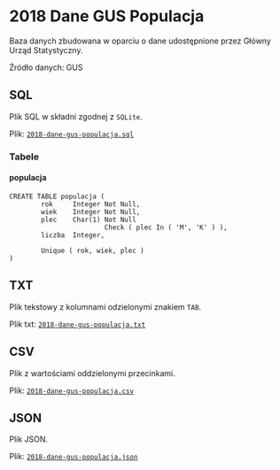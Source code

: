 # 2018 Dane GUS Populacja

Baza danych zbudowana w oparciu o dane udostępnione przez Główny Urząd Statystyczny.

Źródło danych: GUS

## SQL

Plik SQL w składni zgodnej z `SQLite`.

Plik: [`2018-dane-gus-populacja.sql`](2018-dane-gus-populacja.sql)

### Tabele
#### populacja
```
CREATE TABLE populacja (
        rok     Integer Not Null,
        wiek    Integer Not Null,
        plec    Char(1) Not Null
                        Check ( plec In ( 'M', 'K' ) ),
        liczba  Integer,

        Unique ( rok, wiek, plec )
)
```

## TXT

Plik tekstowy z kolumnami odzielonymi znakiem `TAB`.

Plik txt: [`2018-dane-gus-populacja.txt`](2018-dane-gus-populacja.txt)

## CSV

Plik z wartościami oddzielonymi przecinkami.

Plik: [`2018-dane-gus-populacja.csv`](2018-dane-gus-populacja.csv)

## JSON

Plik JSON.

Plik: [`2018-dane-gus-populacja.json`](2018-dane-gus-populacja.json)

